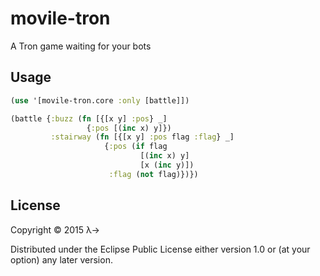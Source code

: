 # movile-tron

A Tron game waiting for your bots

## Usage

```clojure
(use '[movile-tron.core :only [battle]])

(battle {:buzz (fn [{[x y] :pos} _]
                 {:pos [(inc x) y]})
         :stairway (fn [{[x y] :pos flag :flag} _]
                     {:pos (if flag
                             [(inc x) y]
                             [x (inc y)])
                      :flag (not flag)})})
```

## License

Copyright © 2015 λ→

Distributed under the Eclipse Public License either version 1.0 or (at
your option) any later version.
